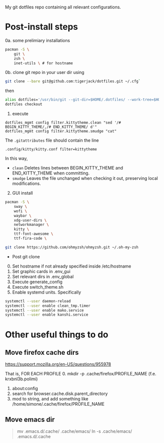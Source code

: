 My git dotfiles repo containing all relevant configurations.

# Post-install steps
0a. some prelimiary installations
```sh
pacman -S \
    git \
    zsh \
    inet-utils \ # for hostname
```
0b. clone git repo in your user dir using

```sh
git clone --bare git@github.com:tigerjack/dotfiles.git ~/.cfg`
```

then 
```sh
alias dotfiles='/usr/bin/git --git-dir=$HOME/.dotfiles/ --work-tree=$HOME'
dotfiles checkout
```

1. execute
```
dotfiles_mgmt config filter.kittytheme.clean "sed '/# BEGIN_KITTY_THEME/,/# END_KITTY_THEME/ d'"
dotfiles_mgmt config filter.kittytheme.smudge "cat"
```
The `.gitattributes` file should contain the line
```
.config/kitty/kitty.conf filter=kittytheme
```

In this way,
- `clean` Deletes lines between BEGIN_KITTY_THEME and END_KITTY_THEME when committing.
- `smudge` Leaves the file unchanged when checking it out, preserving local modifications.

2. GUI install

```sh
pacman -S \
    sway \
    wofi \
    waybar \
    xdg-user-dirs \
    networkmanager \
    kitty \
    ttf-font-awesome \
    ttf-fira-code \

git clone https://github.com/ohmyzsh/ohmyzsh.git ~/.oh-my-zsh
```

* Post git clone
0. Set hostname if not already specified inside /etc/hostname
1. Set graphic cards in .env_gui
2. Set relevant dirs in .env_global
3. Execute generate_config
4. Execute switch_theme.sh
5. Enable systemd units. Specifically
```bash
systemctl --user daemon-reload
systemctl --user enable clean_tmp.timer
systemctl --user enable mako.service
systemctl --user enable kanshi.service
```


# Other useful things to do
##  Move firefox cache dirs
https://support.mozilla.org/en-US/questions/955978

That is, FOR EACH PROFILE
0. mkdir -p .cache/firefox/PROFILE_NAME (f.e. krxbnl3b.polimi)
1. about:config
2. search for browser.cache.disk.parent_directory 
3. mod to string, and add something like /home/simone/.cache/firefox/PROFILE_NAME

## Move emacs dir
>mv .emacs.d/.cache/ .cache/emacs/
>ln -s .cache/emacs/ .emacs.d/.cache

